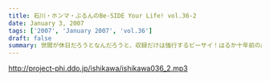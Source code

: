```yaml
---
title: 石川・ホンマ・ぶるんのBe-SIDE Your Life! vol.36-2
date: January 3, 2007
tags: ['2007', 'January 2007', 'vol.36']
draft: false
summary: 世間が休日だろうとなんだろうと、収録だけは強行するビーサイ！はるか十年前の成人式？（←それについての話はゼロ！）に想いを馳ながら妄想トークが爆発しています。今年もガンバラナイト。NAMAE
---
```


http://project-phi.ddo.jp/ishikawa/ishikawa036_2.mp3